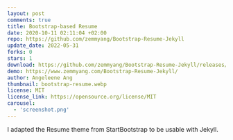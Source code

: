 ```yaml
---
layout: post
comments: true
title: Bootstrap-based Resume
date: 2020-10-11 02:11:04 +02:00
repo: https://github.com/zemmyang/Bootstrap-Resume-Jekyll
update_date: 2022-05-31
forks: 0
stars: 1
download: https://github.com/zemmyang/Bootstrap-Resume-Jekyll/releases/tag/v1.0
demo: https://www.zemmyang.com/Bootstrap-Resume-Jekyll/
author: Angeleene Ang
thumbnail: bootstrap-resume.webp
license: MIT
license_link: https://opensource.org/license/MIT
carousel:
  - 'screenshot.png'
---
```


I adapted the Resume theme from StartBootstrap to be usable with Jekyll.
